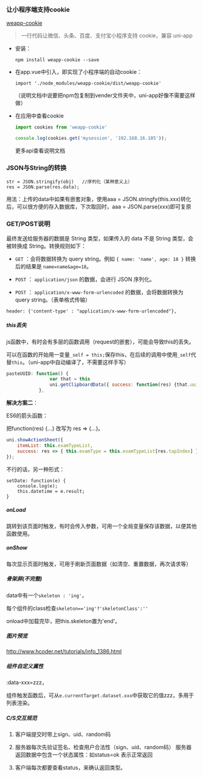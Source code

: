 ### 让小程序端支持cookie

[weapp-cookie](https://github.com/charleslo1/weapp-cookie)

> 一行代码让微信、头条、百度、支付宝小程序支持 cookie，兼容 uni-app

- 安装：

  ```
  npm install weapp-cookie --save
  ```

- 在app.vue中引入，即实现了小程序端的自动cookie：

  ```
  import './node_modules/weapp-cookie/dist/weapp-cookie'
  ```

  （说明文档中说要把npm包复制到vender文件夹中，uni-app好像不需要这样做）

- 在应用中查看cookie

  ```js
  import cookies from 'weapp-cookie'
  
  console.log(cookies.get('mysession', '192.168.16.105'));
  ```

  更多api查看说明文档



### JSON与String的转换

```
str = JSON.stringify(obj)	//序列化（某种意义上）
res = JSON.parse(res.data);
```

用法：上传的data中如果有嵌套对象，使用aaa = JSON.stringfy(this.xxx)转化后，可以很方便的存入数据库，下次取回时，aaa = JSON.parse(xxx)即可复原



### GET/POST说明

最终发送给服务器的数据是 String 类型，如果传入的 data 不是 String 类型，会被转换成 String。转换规则如下：

-  `GET` ：会将数据转换为 query string。例如 `{ name: 'name', age: 18 }` 转换后的结果是 `name=name&age=18`。

-  `POST` ：  `application/json` 的数据，会进行 JSON 序列化。

-  `POST` ： `application/x-www-form-urlencoded` 的数据，会将数据转换为 query string。（表单格式传输）

  ```
  header: {'content-type' : "application/x-www-form-urlencoded"},
  ```

  





##### this丢失

js函数中，有时会有多层的函数调用（request的嵌套），可能会导致this的丢失。

可以在函数的开始用一变量`_self = this;`保存this，在后续的调用中使用`_self`代替`this`。（uni-app中自动编译了，不需要这样手写）

```js
pasteUUID: function() {
				var that = this
				uni.getClipboardData({ success: function(res) {that.uuid = res.data},});
			},
```

**解决方案二**：

ES6的箭头函数：

把function(res) {...} 改写为 res => {...}。

```js
uni.showActionSheet({
    itemList: this.examTypeList,
    success: res => { this.examType = this.examTypeList[res.tapIndex] }
});
```

不行的话，另一种形式：

```
setDate: function(e) {
    console.log(e);
    this.datetime = e.result;
}
```







##### onLoad

跳转到该页面时触发，有时会传入参数，可用一个全局变量保存该数据，以便其他函数使用。

##### onShow

每次显示页面时触发，可用于刷新页面数据（如清空、重置数据，再次请求等）



##### 骨架屏(不完整)

data中有一个`skeleton : 'ing'`，

每个组件的class检查`skeleton=='ing'?'skeletonClass':''`

onload中加载完毕，把this.skeleton置为'end'。

##### 图片预览

http://www.hcoder.net/tutorials/info_1386.html



##### 组件自定义属性

:data-xxx=zzz，

组件触发函数后，可从`e.currentTarget.dataset.xxx`中获取它的值zzz，多用于列表渲染。



##### C/S交互规范

1. 客户端提交时带上sign、uid、random码

2. 服务器每次先验证签名、检查用户合法性（sign、uid、random码）
   服务器返回数据中包含一个状态属性：如status=ok 表示正常返回

3. 客户端每次都要查看status，来确认返回类型。



